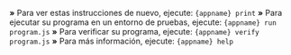  __»__ Para ver estas instrucciones de nuevo, ejecute: `{appname} print`
 __»__ Para ejecutar su programa en un entorno de pruebas, ejecute: `{appname} run program.js`
 __»__ Para verificar su programa, ejecute: `{appname} verify program.js`
 __»__ Para más información, ejecute: `{appname} help`
